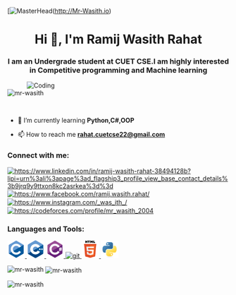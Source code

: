 [![MasterHead](https://1.bp.blogspot.com/-7A4WynwLsMw/XbBpCXG8fHI/AAAAAAAAMt4/uOa1bpLskYgrwGbllhSu2SDj_Mig8SXJQCLcBGAsYHQ/s1600/2000_600px.gif)(http://Mr-Wasith.io)
<h1 align="center">Hi 👋, I'm Ramij Wasith Rahat</h1>
<h3 align="center">I am an Undergrade student at CUET CSE.I am highly interested in Competitive programming and Machine learning</h3>
<img align="right" alt="Coding" width="460" src="https://cdn.dribbble.com/users/1292677/screenshots/6139167/media/fcf7fd0c619bb87706533079240915f3.gif"/>

<p align="left"> <img src="https://komarev.com/ghpvc/?username=mr-wasith&label=Profile%20views&color=0e75b6&style=flat" alt="mr-wasith" /> </p>

<p align="left"> <a href="https://twitter.com/" target="blank"><img src="https://img.shields.io/twitter/follow/?logo=twitter&style=for-the-badge" alt="" /></a> </p>

- 🌱 I’m currently learning **Python,C#,OOP**

- 📫 How to reach me **rahat.cuetcse22@gmail.com**

<h3 align="left">Connect with me:</h3>
<p align="left">
<a href="https://linkedin.com/in/https://www.linkedin.com/in/ramij-wasith-rahat-38494128b?lipi=urn%3ali%3apage%3ad_flagship3_profile_view_base_contact_details%3b9jrq9y9ttxon8kc2asrkea%3d%3d" target="blank"><img align="center" src="https://raw.githubusercontent.com/rahuldkjain/github-profile-readme-generator/master/src/images/icons/Social/linked-in-alt.svg" alt="https://www.linkedin.com/in/ramij-wasith-rahat-38494128b?lipi=urn%3ali%3apage%3ad_flagship3_profile_view_base_contact_details%3b9jrq9y9ttxon8kc2asrkea%3d%3d" height="30" width="40" /></a>
<a href="https://fb.com/https://www.facebook.com/ramij.wasith.rahat/" target="blank"><img align="center" src="https://raw.githubusercontent.com/rahuldkjain/github-profile-readme-generator/master/src/images/icons/Social/facebook.svg" alt="https://www.facebook.com/ramij.wasith.rahat/" height="30" width="40" /></a>
<a href="https://instagram.com/https://www.instagram.com/_was_ith_/" target="blank"><img align="center" src="https://raw.githubusercontent.com/rahuldkjain/github-profile-readme-generator/master/src/images/icons/Social/instagram.svg" alt="https://www.instagram.com/_was_ith_/" height="30" width="40" /></a>
<a href="https://codeforces.com/profile/https://codeforces.com/profile/mr_wasith_2004" target="blank"><img align="center" src="https://raw.githubusercontent.com/rahuldkjain/github-profile-readme-generator/master/src/images/icons/Social/codeforces.svg" alt="https://codeforces.com/profile/mr_wasith_2004" height="30" width="40" /></a>
</p>

<h3 align="left">Languages and Tools:</h3>
<p align="left"> <a href="https://www.cprogramming.com/" target="_blank" rel="noreferrer"> <img src="https://raw.githubusercontent.com/devicons/devicon/master/icons/c/c-original.svg" alt="c" width="40" height="40"/> </a> <a href="https://www.w3schools.com/cpp/" target="_blank" rel="noreferrer"> <img src="https://raw.githubusercontent.com/devicons/devicon/master/icons/cplusplus/cplusplus-original.svg" alt="cplusplus" width="40" height="40"/> </a> <a href="https://www.w3schools.com/cs/" target="_blank" rel="noreferrer"> <img src="https://raw.githubusercontent.com/devicons/devicon/master/icons/csharp/csharp-original.svg" alt="csharp" width="40" height="40"/> </a> <a href="https://git-scm.com/" target="_blank" rel="noreferrer"> <img src="https://www.vectorlogo.zone/logos/git-scm/git-scm-icon.svg" alt="git" width="40" height="40"/> </a> <a href="https://www.w3.org/html/" target="_blank" rel="noreferrer"> <img src="https://raw.githubusercontent.com/devicons/devicon/master/icons/html5/html5-original-wordmark.svg" alt="html5" width="40" height="40"/> </a> <a href="https://www.python.org" target="_blank" rel="noreferrer"> <img src="https://raw.githubusercontent.com/devicons/devicon/master/icons/python/python-original.svg" alt="python" width="40" height="40"/> </a> </p>

<p><img align="left" src="https://github-readme-stats.vercel.app/api/top-langs?username=mr-wasith&show_icons=true&locale=en&layout=compact" alt="mr-wasith" /></p>

<p>&nbsp;<img align="center" src="https://github-readme-stats.vercel.app/api?username=mr-wasith&show_icons=true&locale=en" alt="mr-wasith" /></p>

<p><img align="center" src="https://github-readme-streak-stats.herokuapp.com/?user=mr-wasith&" alt="mr-wasith" /></p>
